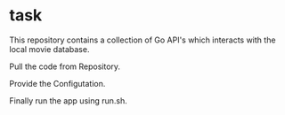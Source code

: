 # task

This repository contains a collection of Go API's which interacts with the local movie database.

Pull the code from Repository.

Provide the Configutation.

Finally run the app using run.sh.




